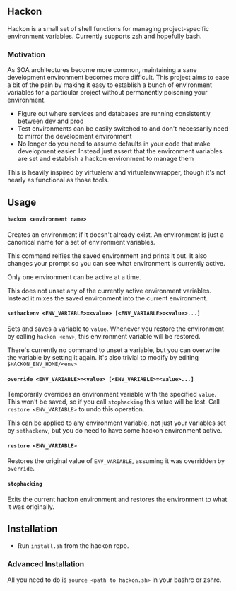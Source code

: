 Hackon
------

Hackon is a small set of shell functions for managing project-specific environment variables. Currently supports zsh and hopefully bash.

### Motivation

As SOA architectures become more common, maintaining a sane development environment becomes more difficult. This project aims to ease a bit of the pain by making it easy to establish a bunch of environment variables for a particular project without permanently poisoning your environment.

- Figure out where services and databases are running consistently between dev and prod
- Test environments can be easily switched to and don't necessarily need to mirror the development environment
- No longer do you need to assume defaults in your code that make development easier. Instead just assert that the environment variables are set and establish a hackon environment to manage them

This is heavily inspired by virtualenv and virtualenvwrapper, though it's not nearly as functional as those tools.

## Usage

#### `hackon <environment name>`
Creates an environment if it doesn't already exist. An environment is just a canonical name for a set of environment variables.

This command reifies the saved environment and prints it out. It also changes your prompt so you can see what environment is currently active.

Only one environment can be active at a time.

This does not unset any of the currently active environment variables. Instead it mixes the saved environment into the current environment.

#### `sethackenv <ENV_VARIABLE>=<value> [<ENV_VARIABLE>=<value>...]`
Sets and saves a variable to `value`. Whenever you restore the environment by calling `hackon <env>`, this environment variable will be restored.

There's currently no command to unset a variable, but you can overwrite the variable by setting it again. It's also trivial to modify by editing `$HACKON_ENV_HOME/<env>`

#### `override <ENV_VARIABLE>=<value> [<ENV_VARIABLE>=<value>...]`
Temporarily overrides an environment variable with the specified `value`. This won't be saved, so if you call `stophacking` this value will be lost. Call `restore <ENV_VARIABLE>` to undo this operation.

This can be applied to any environment variable, not just your variables set by `sethackenv`, but you do need to have some hackon environment active.

#### `restore <ENV_VARIABLE>`
Restores the original value of `ENV_VARIABLE`, assuming it was overridden by `override`.

#### `stophacking`
Exits the current hackon environment and restores the environment to what it was originally.

## Installation

- Run `install.sh` from the hackon repo.

### Advanced Installation

All you need to do is `source <path to hackon.sh>` in your bashrc or zshrc.
